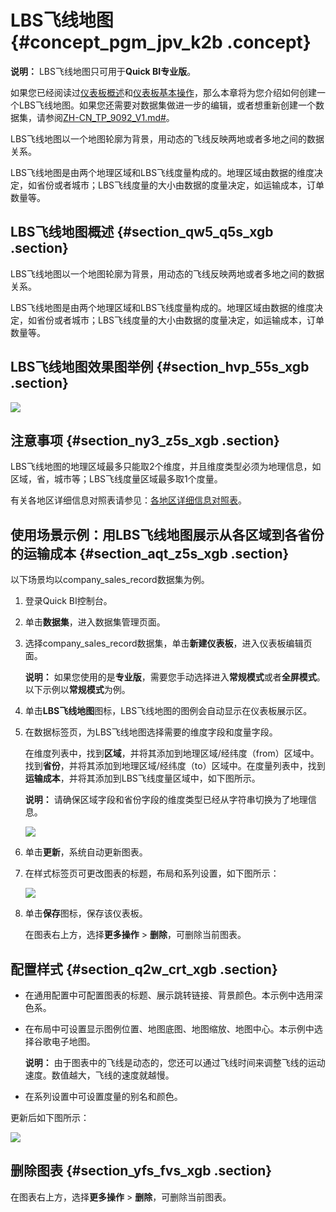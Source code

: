# LBS飞线地图 {#concept_pgm_jpv_k2b .concept}

**说明：** LBS飞线地图只可用于**Quick BI专业版**。

如果您已经阅读过[仪表板概述](cn.zh-CN/用户指南/仪表板制作/仪表板概述.md#)和[仪表板基本操作](cn.zh-CN/用户指南/仪表板制作/仪表板基本操作/仪表板基本操作概述.md#)，那么本章将为您介绍如何创建一个LBS飞线地图。如果您还需要对数据集做进一步的编辑，或者想重新创建一个数据集，请参阅[ZH-CN\_TP\_9092\_V1.md\#](cn.zh-CN/用户指南/数据建模/管理数据集/创建数据集.md#)。

LBS飞线地图以一个地图轮廓为背景，用动态的飞线反映两地或者多地之间的数据关系。

LBS飞线地图是由两个地理区域和LBS飞线度量构成的。地理区域由数据的维度决定，如省份或者城市；LBS飞线度量的大小由数据的度量决定，如运输成本，订单数量等。

## LBS飞线地图概述 {#section_qw5_q5s_xgb .section}

LBS飞线地图以一个地图轮廓为背景，用动态的飞线反映两地或者多地之间的数据关系。

LBS飞线地图是由两个地理区域和LBS飞线度量构成的。地理区域由数据的维度决定，如省份或者城市；LBS飞线度量的大小由数据的度量决定，如运输成本，订单数量等。

## LBS飞线地图效果图举例 {#section_hvp_55s_xgb .section}

![](http://static-aliyun-doc.oss-cn-hangzhou.aliyuncs.com/assets/img/15477/155358576439686_zh-CN.png)

## 注意事项 {#section_ny3_z5s_xgb .section}

LBS飞线地图的地理区域最多只能取2个维度，并且维度类型必须为地理信息，如区域，省，城市等；LBS飞线度量区域最多取1个度量。

有关各地区详细信息对照表请参见：[各地区详细信息对照表](http://docs-aliyun.cn-hangzhou.oss.aliyun-inc.com/assets/attach/48322/cn_zh/1534241743586/%E5%90%84%E5%9C%B0%E5%8C%BA%E8%AF%A6%E7%BB%86%E4%BF%A1%E6%81%AF%E5%AF%B9%E7%85%A7%E8%A1%A8.xls)。

## 使用场景示例：用LBS飞线地图展示从各区域到各省份的运输成本 {#section_aqt_z5s_xgb .section}

以下场景均以company\_sales\_record数据集为例。

1.  登录Quick BI控制台。
2.  单击**数据集**，进入数据集管理页面。
3.  选择company\_sales\_record数据集，单击**新建仪表板**，进入仪表板编辑页面。

    **说明：** 如果您使用的是**专业版**，需要您手动选择进入**常规模式**或者**全屏模式**。以下示例以**常规模式**为例。

4.  单击**LBS飞线地图**图标，LBS飞线地图的图例会自动显示在仪表板展示区。
5.  在数据标签页，为LBS飞线地图选择需要的维度字段和度量字段。

    在维度列表中，找到**区域**，并将其添加到地理区域/经纬度（from）区域中。找到**省份**，并将其添加到地理区域/经纬度（to）区域中。在度量列表中，找到**运输成本**，并将其添加到LBS飞线度量区域中，如下图所示。

    **说明：** 请确保区域字段和省份字段的维度类型已经从字符串切换为了地理信息。

    ![](http://static-aliyun-doc.oss-cn-hangzhou.aliyuncs.com/assets/img/15477/15535857646992_zh-CN.png)

6.  单击**更新**，系统自动更新图表。
7.  在样式标签页可更改图表的标题，布局和系列设置，如下图所示：

    ![](http://static-aliyun-doc.oss-cn-hangzhou.aliyuncs.com/assets/img/15477/15535857646993_zh-CN.png)

8.  单击**保存**图标，保存该仪表板。

    在图表右上方，选择**更多操作** \> **删除**，可删除当前图表。


## 配置样式 {#section_q2w_crt_xgb .section}

-   在通用配置中可配置图表的标题、展示跳转链接、背景颜色。本示例中选用深色系。
-   在布局中可设置显示图例位置、地图底图、地图缩放、地图中心。本示例中选择谷歌电子地图。

    **说明：** 由于图表中的飞线是动态的，您还可以通过飞线时间来调整飞线的运动速度。数值越大，飞线的速度就越慢。

-   在系列设置中可设置度量的别名和颜色。

更新后如下图所示：

![](http://static-aliyun-doc.oss-cn-hangzhou.aliyuncs.com/assets/img/15477/155358576439697_zh-CN.png)

## 删除图表 {#section_yfs_fvs_xgb .section}

在图表右上方，选择**更多操作** \> **删除**，可删除当前图表。

